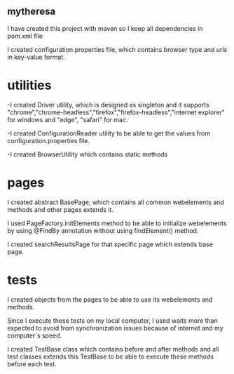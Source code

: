 ## mytheresa
I have created this project with maven so I keep all dependencies in pom.xml file

I created configuration.properties file, which contains browser type and urls in key-value format.

# utilities
-I created Driver utility, which is designed as singleton and it supports "chrome","chrome-headless","firefox","firefox-headless","internet explorer" for windows and "edge", "safari" for mac.

-I created ConfigurationReader utility to be able to get the values from configuration.properties file.

-I created BrowserUtility which contains static methods

# pages
I created abstract BasePage, which contains all common webelements and methods and other pages extends it.

I used PageFactory.initElements method to be able to initialize webelements by using @FindBy annotation without using findElement() method.

I created searchResultsPage for that specific page which extends base page.


# tests
I created objects from the pages to be able to use its webelements and methods. 

Since I execute these tests on my local computer, I used waits more than expected to avoid from synchronization issues because of internet and my computer`s speed.

I created TestBase class which contains before and after methods and all test classes extends this TestBase to be able to execute these methods before each test.




